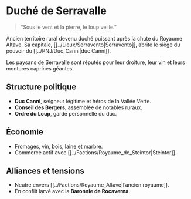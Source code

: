 # Duché de Serravalle

> “Sous le vent et la pierre, le loup veille.”

Ancien territoire rural devenu duché puissant après la chute du Royaume Altave. Sa capitale, [[../Lieux/Serravento|Serravento]], abrite le siège du pouvoir du [[../PNJ/Duc_Canni|duc Canni]].

Les paysans de Serravalle sont réputés pour leur droiture, leur vin et leurs montures caprines géantes.

## Structure politique
- **Duc Canni**, seigneur légitime et héros de la Vallée Verte.  
- **Conseil des Bergers**, assemblée de notables ruraux.  
- **Ordre du Loup**, garde personnelle du duc.

## Économie
- Fromages, vin, bois, laine et marbre.
- Commerce actif avec [[../Factions/Royaume_de_Steintor|Steintor]].

## Alliances et tensions
- Neutre envers [[../Factions/Royaume_Altave|l’ancien royaume]].  
- En conflit larvé avec la **Baronnie de Rocaverna**.

